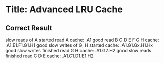 # Title: Advanced LRU Cache

## Correct Result
slow reads of A started
read A     cache: .A1    good
read B C D E F G H     cache: .A1.E1.F1.G1.H1    good
slow writes of G, H started     cache: .A1.G1.Gx.H1.Hx    good
slow writes finished
read G H     cache: .A1.G2.H2    good
slow reads finished
read C D E     cache: .A1.C1.D1.E1.H2
